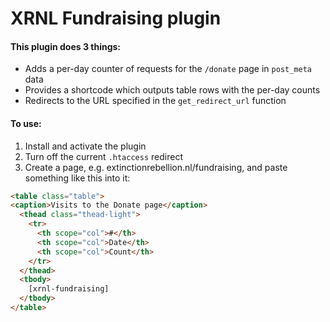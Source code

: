 # XRNL Fundraising plugin

#### This plugin does 3 things:
- Adds a per-day counter of requests for the `/donate` page in `post_meta` data
- Provides a shortcode which outputs table rows with the per-day counts
- Redirects to the URL specified in the `get_redirect_url` function

#### To use:
1. Install and activate the plugin
2. Turn off the current `.htaccess` redirect
3. Create a page, e.g. extinctionrebellion.nl/fundraising, and paste something like this into it:

```html
<table class="table">
<caption>Visits to the Donate page</caption>
  <thead class="thead-light">
    <tr>
      <th scope="col">#</th>
      <th scope="col">Date</th>
      <th scope="col">Count</th>
    </tr>
  </thead>
  <tbody>
    [xrnl-fundraising]
  </tbody>
</table>
```
